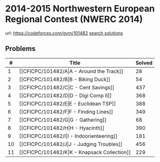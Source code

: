 # 2014-2015 Northwestern European Regional Contest (NWERC 2014)

url: https://codeforces.com/gym/101482
[search solutions](https://www.google.com/search?q=Solution+OR+題解+2014-2015+Northwestern+European+Regional+Contest+(NWERC+2014))

## Problems

| # | Title | Solved |
| --- | --- | --- |
|1|[[CFICPC/101482/A\|A - Around the Track]]|28|
|2|[[CFICPC/101482/B\|B - Biking Duck]]|54|
|3|[[CFICPC/101482/C\|C - Cent Savings]]|437|
|4|[[CFICPC/101482/D\|D - Digi Comp II]]|368|
|5|[[CFICPC/101482/E\|E - Euclidean TSP]]|388|
|6|[[CFICPC/101482/F\|F - Finding Lines]]|349|
|7|[[CFICPC/101482/G\|G - Gathering]]|68|
|8|[[CFICPC/101482/H\|H - Hyacinth]]|390|
|9|[[CFICPC/101482/I\|I - Indoorienteering]]|181|
|10|[[CFICPC/101482/J\|J - Judging Troubles]]|456|
|11|[[CFICPC/101482/K\|K - Knapsack Collection]]|229|
